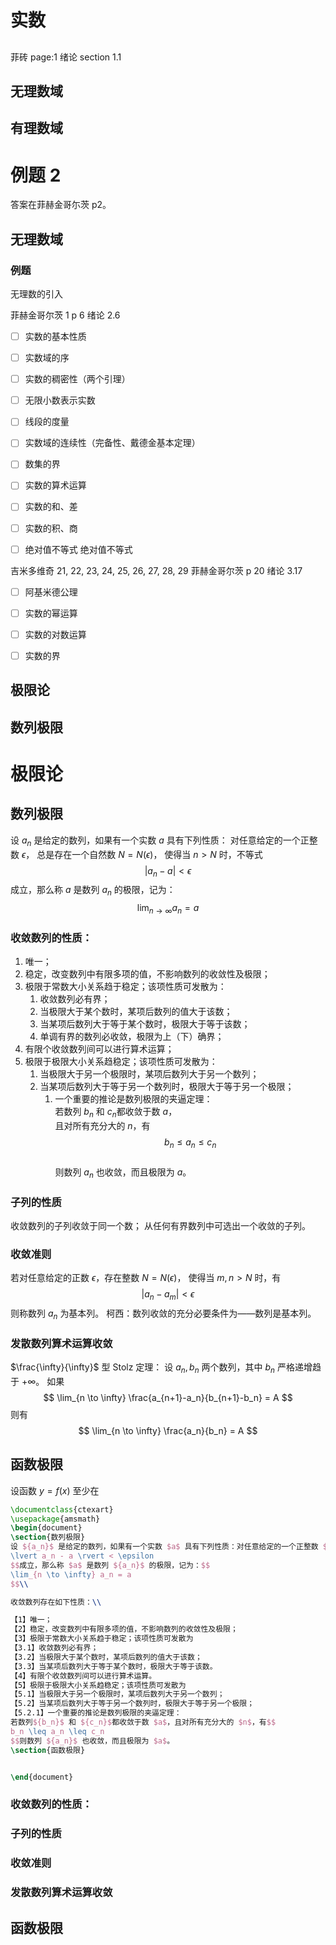 # 实数

## 

菲砖 page:1
绪论 section 1.1

## 无理数域

## 有理数域

# 例题 2


答案在菲赫金哥尓茨 p2。
## 无理数域

### 例题

无理数的引入


菲赫金哥尔茨 1 p 6 绪论 2.6

- [ ] 实数的基本性质

- [ ] 实数域的序

- [ ] 实数的稠密性（两个引理）

- [ ] 无限小数表示实数

- [ ] 线段的度量

- [ ] 实数域的连续性（完备性、戴德金基本定理）

- [ ] 数集的界

- [ ] 实数的算术运算

- [ ] 实数的和、差

- [ ] 实数的积、商

- [ ] 绝对值不等式
绝对值不等式

吉米多维奇 21, 22, 23, 24, 25, 26, 27, 28, 29
菲赫金哥尔茨 p 20 绪论 3.17

- [ ] 阿基米德公理

- [ ] 实数的幂运算

- [ ] 实数的对数运算

- [ ] 实数的界

## 极限论

## 数列极限
# 极限论

## 数列极限

设 ${a_n}$ 是给定的数列，如果有一个实数 $a$ 具有下列性质：
对任意给定的一个正整数 $\epsilon$，
总是存在一个自然数 $N = N(\epsilon)$，
使得当 $n > N$ 时，不等式
$$
\lvert a_n - a \rvert < \epsilon
$$
成立，那么称 $a$ 是数列 ${a_n}$ 的极限，记为：
$$
\lim_{n\to\infty}a_n=a
$$

### 收敛数列的性质：

1. 唯一；
2. 稳定，改变数列中有限多项的值，不影响数列的收敛性及极限；
3. 极限于常数大小关系趋于稳定；该项性质可发散为：
    1. 收敛数列必有界；
    2. 当极限大于某个数时，某项后数列的值大于该数；
    3. 当某项后数列大于等于某个数时，极限大于等于该数；
    4. 单调有界的数列必收敛，极限为上（下）确界；
4. 有限个收敛数列间可以进行算术运算；
5. 极限于极限大小关系趋稳定；该项性质可发散为：
    1. 当极限大于另一个极限时，某项后数列大于另一个数列；
    2. 当某项后数列大于等于另一个数列时，极限大于等于另一个极限；
        1. 一个重要的推论是数列极限的夹逼定理：  
        若数列 ${b_n}$ 和 ${c_n}$都收敛于数 $a$，  
        且对所有充分大的 $n$，有  
        $$  
        b_n \leq a_n \leq c_n
        $$  
        则数列 ${a_n}$ 也收敛，而且极限为 $a$。

### 子列的性质

收敛数列的子列收敛于同一个数；
从任何有界数列中可选出一个收敛的子列。

### 收敛准则

若对任意给定的正数 $\epsilon$，存在整数 $N=N(\epsilon)$，
使得当 $m,n>N$ 时，有
$$
\lvert a_n - a_m \rvert < \epsilon
$$
则称数列 $a_n$ 为基本列。
柯西：数列收敛的充分必要条件为——数列是基本列。

### 发散数列算术运算收敛

$\frac{\infty}{\infty}$ 型 Stolz 定理：
设 ${a_n},{b_n}$ 两个数列，其中 ${b_n}$ 严格递增趋于 $+\infty$。
如果
$$
\lim_{n \to \infty} \frac{a_{n+1}-a_n}{b_{n+1}-b_n} = A
$$
则有
$$
\lim_{n \to \infty} \frac{a_n}{b_n} = A
$$

## 函数极限

设函数 $y=f(x)$ 至少在 

```tex
\documentclass{ctexart}
\usepackage{amsmath}
\begin{document}
\section{数列极限}
设 ${a_n}$ 是给定的数列，如果有一个实数 $a$ 具有下列性质：对任意给定的一个正整数 $\epsilon$，总是存在一个自然数 $N = N(\epsilon)$，使得当 $n > N$ 时，不等式$$
\lvert a_n - a \rvert < \epsilon
$$成立，那么称 $a$ 是数列 ${a_n}$ 的极限，记为：$$
\lim_{n \to \infty} a_n = a
$$\\

收敛数列存在如下性质：\\

【1】唯一；
【2】稳定，改变数列中有限多项的值，不影响数列的收敛性及极限；
【3】极限于常数大小关系趋于稳定；该项性质可发散为
【3.1】收敛数列必有界；
【3.2】当极限大于某个数时，某项后数列的值大于该数；
【3.3】当某项后数列大于等于某个数时，极限大于等于该数。
【4】有限个收敛数列间可以进行算术运算。
【5】极限于极限大小关系趋稳定；该项性质可发散为
【5.1】当极限大于另一个极限时，某项后数列大于另一个数列；
【5.2】当某项后数列大于等于另一个数列时，极限大于等于另一个极限；
【5.2.1】一个重要的推论是数列极限的夹逼定理：
若数列${b_n}$ 和 ${c_n}$都收敛于数 $a$，且对所有充分大的 $n$，有$$
b_n \leq a_n \leq c_n
$$则数列 ${a_n}$ 也收敛，而且极限为 $a$。
\section{函数极限}


\end{document}
```
### 收敛数列的性质：

### 子列的性质

### 收敛准则

### 发散数列算术运算收敛

## 函数极限
